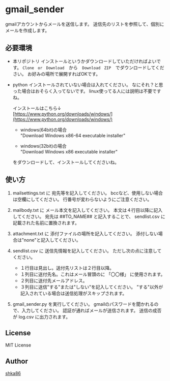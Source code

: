 gmail_sender
====

gmailアカウントからメールを送信します。
送信先のリストを参照して、個別にメールを作成します。

## 必要環境
- 本リポジトリ
    インストールというかダウンロードしていただければよいです。
    `Clone　or　Download`　から　`Download　ZIP`　でダウンロードしてください。
    お好みの場所で展開すればOKです。

- python
    インストールされていない場合は入れてください。
    なにそれ？と思った場合はおそらく入ってないです。
    linux使ってる人には説明は不要ですね。

    インストールはこちら↓  
    [https://www.python.org/downloads/windows/](https://www.python.org/downloads/windows/)

    - windows(64bit)の場合  
    "Download Windows x86-64 executable installer"

    - windows(32bit)の場合  
    "Download Windows x86 executable installer"

    をダウンロードして、インストールしてくださいね。

## 使い方
1. mailsettings.txt に 宛先等を記入してください。
    bccなど、使用しない場合は空欄にしてください。
    行番号が変わらないようにご注意ください。

1. mailbody.txt に メール本文を記入してください。
    本文は４行目以降に記入してください。
    宛先は ##TO_NAME## と記入することで、
    sendlist.csv に記載された名前に置換されます。

1. attachment.txt に 添付ファイルの場所を記入してください。
    添付しない場合は"none"と記入してください。

1. sendlist.csv に 送信先情報を記入してください。
    ただし次の点に注意してください。

    - １行目は見出し。送付先リストは２行目以降。
    - １列目に送付先名。これはメール冒頭のに 「〇〇様」 に使用されます。
    - ２列目に送付先メールアドレス。
    - ３列目に送信"する"または"しない"を記入してください。
        ”する"以外が記入されている場合は送信処理がスキップされます。

1. gmail_sender.py を実行してください。
    gmailのパスワードを聞かれるので、入力してください。
    認証が通ればメールが送信されます。
    送信の成否が log.csv に出力されます。

## License

MIT License

## Author

[shka86](https://github.com/shka86)
